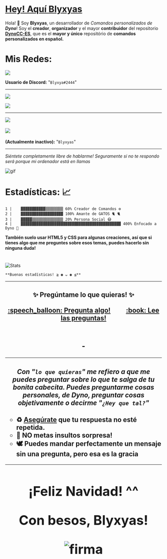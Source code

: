 <u><h1><strong>Hey! Aquí Blyxyas</strong></h1></u>

Hola! 👋 Soy **Blyxyas**, un desarrollador de *Comandos personalizados de **Dyno***!
Soy el **creador**, **organizador** y el mayor **contribuidor** del repositorio **[DynoCC-ES](https://github.com/Blyxyas/DynoCC-ES)**, que es el **mayor y único** repositório de  **comandos personalizados en español.**
</i>
<h1><strong>Mis Redes:</strong></h1>

<p><a href="https://discord.gg/MdxCE2R"><img src="https://img.shields.io/badge/discord-%237289DA.svg?&style=for-the-badge&logo=discord&logoColor=white" /></a></p>

<strong>Usuario de Discord:</strong> "<code>Blyxya#2444</code>"

-------------------

<p><a href="https://github.com/Blyxyas"><img src="https://img.shields.io/badge/Perfíl-%23100000.svg?&style=for-the-badge&logo=github&logoColor=white" /></a></p>

<p><a href="https://github.com/Blyxyas/DynoCC-ES"><img src="https://img.shields.io/badge/DynoCC--ES-%23100000.svg?&style=for-the-badge&logo=github&logoColor=white" /></a></p>

---
<a href="https://github.com/Blyxyas/DynoCC-ES"><img src="https://img.shields.io/badge/Correo-%23D14836.svg?&style=for-the-badge&logo=Gmail&logoColor=white" /></a>


#### <img src="https://img.shields.io/badge/youtube-%23FF0000.svg?&style=for-the-badge&logo=youtube&logoColor=white">

<strong>(Actualmente inactivo):</strong> "<code>Blyxyas</code>"

---

*Siéntete completamente libre de hablarme! Seguramente si no te respondo será porque mi ordenador está en llamas*

![gif](https://media.giphy.com/media/dbtDDSvWErdf2/source.gif)
#
# **Estadísticas: 📈**

```
1 |    ▓▓▓▓▓▓▓▓▓▓▓▒▒▒▒▒▒▒▒ 60% Creador de Comandos ⚙
2 |    ▓▓▓▓▓▓▓▓▓▓▓▓▓▓▓▓▓▓▓ 100% Amante de GATOS 🐈 🐈
3 |    ▓▓▓▓▓▒▒▒▒▒▒▒▒▒▒▒▒▒▒ 20% Persona Social 😷
4 |    ▓▓▓▓▓▓▓▓▓▓▓▓▓▓▓▓▓▓▓▓▓▓▓▓▓▓▓▓▓▓▓▓▓▓▓▓▓▓▓▓▓▓▓▓▓ 400% Enfocado a Dyno 🐲
```

**También suelo usar HTML5 y CSS para algunas creaciones, así que si tienes algo que me preguntes sobre esos temas, puedes hacerlo sin ninguna duda!**


#

![Stats](https://github-readme-stats.vercel.app/api?username=blyxyas&show_icons=true&theme=tokyonight)


```
**Buenas estadísticas! ≧ ◉ ᴗ ◉ ≦**
```
---
<h2 align="center">
✨ Pregúntame lo que quieras! ✨ <br><br>
 <a href="../../issues/new">:speech_balloon: Pregunta algo!</a> &nbsp;&nbsp;&nbsp;&nbsp;&nbsp;&nbsp;&nbsp;&nbsp; <a href="../../issues?q=is%3Aissue+is%3Aclosed+sort%3Aupdated-desc">:book: Lee las preguntas! <h2>
 
 &nbsp;</a>
 
 <hr>
 <h4>
 
*Con "`lo que quieras`" me refiero a que me puedes preguntar sobre lo que te salga de tu bonita cabecita.
Puedes preguntarme cosas personales, de Dyno, preguntar cosas objetivamente o decirme "`¿Hey que tal?`"*<h4>

<ul style="list-style-type: circle;">
<li style="text-align: left;">♻ <strong><a href="../../issues?q=is%3Aissue+is%3Aclosed+sort%3Aupdated-desc">Aseg&uacute;rate</a>&nbsp;</strong>que tu respuesta no est&eacute; <strong>repetida.</strong></li>
<li style="text-align: left;">🎁 <strong>NO</strong> metas <strong>insultos</strong> sorpresa!</li>
<li style="text-align: left;"><strong>🕊️ Puedes</strong> mandar perfectamente un mensaje <strong>sin</strong> una <strong>pregunta</strong>, pero esa es la gracia</li>
</ul>

---
<h1 align=center>
 
 **¡Feliz Navidad! ^^**

 **Con besos, Blyxyas!**


![firma](https://raw.githubusercontent.com/iSomething-Dev/DynoCC-Spanish/main/ignore/assets/firma.png)

<h1>

